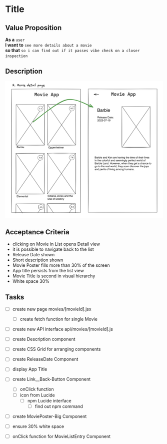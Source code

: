 # Title

## Value Proposition

**As a** `user` <br>
**I want to** `see more details about a movie` <br>
**so that** `so i can find out if it passes vibe check on a closer inspection` <br>

## Description

![wireframe](./assets/scribble-movie-details-page.png)

## Acceptance Criteria

- clicking on Movie in List opens Detail view 
- it is possible to navigate back to the list
- Release Date shown
- Short description shown
- Movie Poster fills more than 30% of the screen
- App title persists from the list view
- Movie Title is second in visual hierarchy
- White space 30%

## Tasks

- [ ] create new page movies/[movieId].jsx
  - [ ] create fetch function for single Movie
- [ ] create new API interface api/movies/[movieId].js

- [ ] create Description component
- [ ] create CSS Grid for arranging components
- [ ] create ReleaseDate Component
- [ ] display App Title
- [ ] create Link__Back-Button Component
  - [ ] onClick function
  - [ ] icon from Lucide
    - [ ] npm Lucide interface
      - [ ] find out npm command
- [ ] create MoviePoster-Big Component
- [ ] ensure 30% white space
- [ ] onClick function for MovieListEntry Component